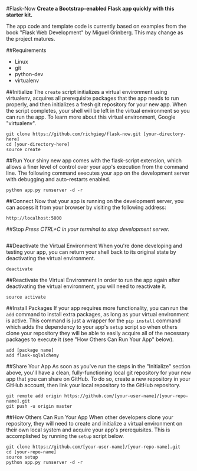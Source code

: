 #Flask-Now
**Create a Bootstrap-enabled Flask app quickly with this starter kit.**

The app
code and template code is currently based on examples from the book
"Flask Web Development" by Miguel Grinberg. This may change as the project
matures.


##Requirements
- Linux
- git
- python-dev
- virtualenv


##Initialize
The ```create``` script initializes a virtual environment using virtualenv,
acquires all prerequisite packages that the app needs to run properly, and
then initializes a fresh git repository for your new app. When the script
completes, your shell will be left in the virtual environment so you can
run the app. To learn more about this virtual environment, Google "virtualenv".
```
git clone https://github.com/richgieg/flask-now.git [your-directory-here]
cd [your-directory-here]
source create
```


##Run
Your shiny new app comes with the flask-script extension, which allows a
finer level of control over your app's execution from the command line. The
following command executes your app on the development server with debugging
and auto-restarts enabled.
```
python app.py runserver -d -r
```


##Connect
Now that your app is running on the development server, you can access it
from your browser by visiting the following address:
```
http://localhost:5000
```


##Stop
*Press CTRL+C in your terminal to stop development server.*
```
```


##Deactivate the Virtual Environment
When you're done developing and testing your app, you can return your shell
back to its original state by deactivating the virtual environment.
```
deactivate
```


##Reactivate the Virtual Environment
In order to run the app again after deactivating the virtual environment, you
will need to reactivate it.
```
source activate
```


##Install Packages
If your app requires more functionality, you can run the ```add``` command to 
install extra packages, as long as your virtual environment is active. This
command is just a wrapper for the ```pip install``` command which adds the
dependency to your app's ```setup``` script so when others
clone your repository they will be able to easily acquire all of the necessary
packages to execute it (see "How Others Can Run Your App" below).
```
add [package name]
add flask-sqlalchemy
```


##Share Your App
As soon as you've run the steps in the "Initialize" section above, you'll have a clean,
fully-functioning local git repository for your new app that you can share on GitHub.
To do so, create a new repository in your GitHub account, then link your local
repository to the GitHub repository.
```
git remote add origin https://github.com/[your-user-name]/[your-repo-name].git
git push -u origin master
```

##How Others Can Run Your App
When other developers clone your repository, they will need to create and initialize a
virtual environment on their own local system and acquire your app's prerequisites. This
is accomplished by running the ```setup``` script below.
```
git clone https://github.com/[your-user-name]/[your-repo-name].git
cd [your-repo-name]
source setup
python app.py runserver -d -r
```
